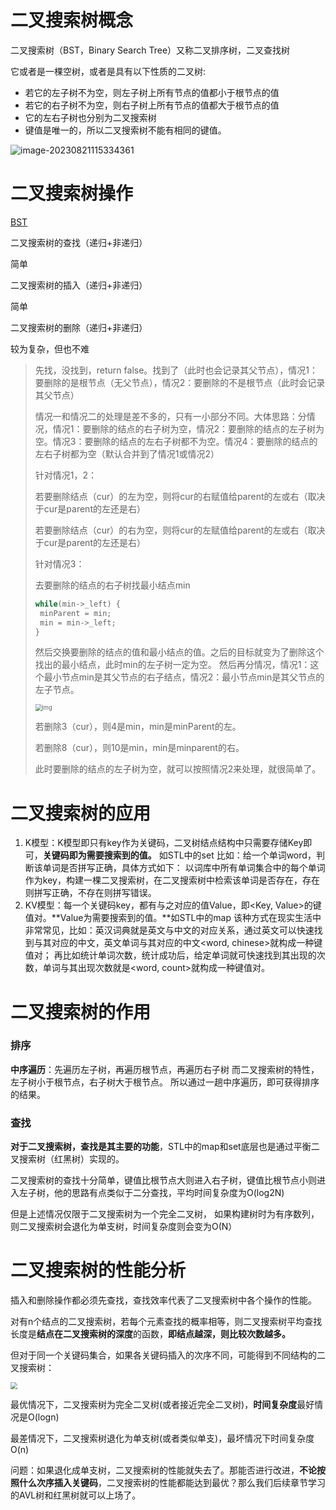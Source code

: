 # 二叉搜索树概念

二叉搜索树（BST，Binary Search Tree）又称二叉排序树，二叉查找树

它或者是一棵空树，或者是具有以下性质的二叉树:

- 若它的左子树不为空，则左子树上所有节点的值都小于根节点的值
- 若它的右子树不为空，则右子树上所有节点的值都大于根节点的值
- 它的左右子树也分别为二叉搜索树
- 键值是唯一的，所以二叉搜索树不能有相同的键值。

![image-20230821115334361](C:\Users\yangzilong\AppData\Roaming\Typora\typora-user-images\image-20230821115334361.png)

# 二叉搜索树操作

[BST](https://github.com/DaysOfExperience/data_structure_and_STL/tree/main/data_structure)

二叉搜索树的查找（递归+非递归）

简单

二叉搜索树的插入（递归+非递归）

简单

二叉搜索树的删除（递归+非递归）

较为复杂，但也不难

> 先找，没找到，return false。找到了（此时也会记录其父节点），情况1：要删除的是根节点（无父节点），情况2：要删除的不是根节点（此时会记录其父节点）
>
> 情况一和情况二的处理是差不多的，只有一小部分不同。大体思路：分情况，情况1：要删除的结点的右子树为空，情况2：要删除的结点的左子树为空。情况3：要删除的结点的左右子树都不为空。情况4：要删除的结点的左右子树都为空（默认合并到了情况1或情况2）
>
> 针对情况1，2：
>
> 若要删除结点（cur）的左为空，则将cur的右赋值给parent的左或右（取决于cur是parent的左还是右）
>
> 若要删除结点（cur）的右为空，则将cur的左赋值给parent的左或右（取决于cur是parent的左还是右）
>
> 针对情况3：
>
> 去要删除的结点的右子树找最小结点min
>
> ```C++
> while(min->_left) {
>  minParent = min;
>  min = min->_left;
> }
> ```
>
> 然后交换要删除的结点的值和最小结点的值。之后的目标就变为了删除这个找出的最小结点，此时min的左子树一定为空。
> 然后再分情况，情况1：这个最小节点min是其父节点的右子结点，情况2：最小节点min是其父节点的左子节点。
>
> <img src="https://img-blog.csdnimg.cn/56fda86b55bd4596aa7d9fd6e68087d0.png" alt="img" style="zoom:67%;" />
>
> 若删除3（cur），则4是min，min是minParent的左。
>
> 若删除8（cur），则10是min，min是minparent的右。
>
> 此时要删除的结点的左子树为空，就可以按照情况2来处理，就很简单了。

# 二叉搜索树的应用

1. K模型：K模型即只有key作为关键码，二叉树结点结构中只需要存储Key即可，**关键码即为需要搜索到的值。** 如STL中的set
   比如：给一个单词word，判断该单词是否拼写正确，具体方式如下： 以词库中所有单词集合中的每个单词作为key，构建一棵二叉搜索树，在二叉搜索树中检索该单词是否存在，存在则拼写正确，不存在则拼写错误。 
2. KV模型：每一个关键码key，都有与之对应的值Value，即<Key, Value>的键值对。**Value为需要搜索到的值。**如STL中的map
   该种方式在现实生活中非常常见，比如：英汉词典就是英文与中文的对应关系，通过英文可以快速找到与其对应的中文，英文单词与其对应的中文<word, chinese>就构成一种键值对； 
   再比如统计单词次数，统计成功后，给定单词就可快速找到其出现的次数，单词与其出现次数就是<word, count>就构成一种键值对。

# 二叉搜索树的作用

### 排序

**中序遍历**：先遍历左子树，再遍历根节点，再遍历右子树
而二叉搜索树的特性，左子树小于根节点，右子树大于根节点。
所以通过一趟中序遍历，即可获得排序的结果。

### 查找

**对于二叉搜索树，查找是其主要的功能**，STL中的map和set底层也是通过平衡二叉搜索树（红黑树）实现的。

二叉搜索树的查找十分简单，键值比根节点大则进入右子树，键值比根节点小则进入左子树，他的思路有点类似于二分查找，平均时间复杂度为O(log2N)

但是上述情况仅限于二叉搜索树为一个完全二叉树， 如果构建树时为有序数列，则二叉搜索树会退化为单支树，时间复杂度则会变为O(N）

# 二叉搜索树的性能分析

插入和删除操作都必须先查找，查找效率代表了二叉搜索树中各个操作的性能。

对有n个结点的二叉搜索树，若每个元素查找的概率相等，则二叉搜索树平均查找长度是**结点在二叉搜索树的深度**的函数，**即结点越深，则比较次数越多。**

但对于同一个关键码集合，如果各关键码插入的次序不同，可能得到不同结构的二叉搜索树：

<img src="C:\Users\yangzilong\AppData\Roaming\Typora\typora-user-images\image-20230821182314122.png" style="zoom:67%;" />

最优情况下，二叉搜索树为完全二叉树(或者接近完全二叉树)，**时间复杂度**最好情况是O(logn)

最差情况下，二叉搜索树退化为单支树(或者类似单支)，最坏情况下时间复杂度O(n)

问题：如果退化成单支树，二叉搜索树的性能就失去了。那能否进行改进，**不论按照什么次序插入关键码**，二叉搜索树的性能都能达到最优？那么我们后续章节学习的AVL树和红黑树就可以上场了。